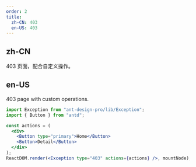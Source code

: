 ```yaml
---
order: 2
title:
  zh-CN: 403
  en-US: 403
---
```


## zh-CN

403 页面，配合自定义操作。

## en-US

403 page with custom operations.

```jsx
import Exception from "ant-design-pro/lib/Exception";
import { Button } from "antd";

const actions = (
  <div>
    <Button type="primary">Home</Button>
    <Button>Detail</Button>
  </div>
);
ReactDOM.render(<Exception type="403" actions={actions} />, mountNode);
```
